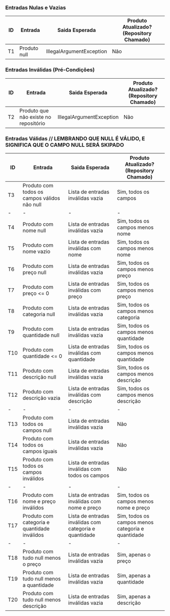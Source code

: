 
### Entradas Nulas e Vazias

| ID | Entrada      | Saida Esperada           | Produto Atualizado? (Repository Chamado) |
|----|--------------|--------------------------|------------------------------------------|
| T1 | Produto null | IllegalArgumentException | Não                                      |

### Entradas Inválidas (Pré-Condições)

| ID | Entrada                               | Saida Esperada           | Produto Atualizado? (Repository Chamado) |
|----|---------------------------------------|--------------------------|------------------------------------------|
| T2 | Produto que não existe no repositório | IllegalArgumentException | Não                                      |

### Entradas Válidas // LEMBRANDO QUE NULL É VÁLIDO, E SIGNIFICA QUE O CAMPO NULL SERÁ SKIPADO

| ID  | Entrada                                      | Saida Esperada                                         | Produto Atualizado? (Repository Chamado)          |
|-----|----------------------------------------------|--------------------------------------------------------|---------------------------------------------------|
| T3  | Produto com todos os campos válidos não null | Lista de entradas inválidas vazia                      | Sim, todos os campos                              |
| -   | -                                            | -                                                      | -                                                 |
| T4  | Produto com nome null                        | Lista de entradas inválidas vazia                      | Sim, todos os campos menos nome                   |
| T5  | Produto com nome vazio                       | Lista de entradas inválidas com nome                   | Sim, todos os campos menos nome                   |
| T6  | Produto com preço null                       | Lista de entradas inválidas vazia                      | Sim, todos os campos menos preço                  |
| T7  | Produto com preço <= 0                       | Lista de entradas inválidas com preço                  | Sim, todos os campos menos preço                  |
| T8  | Produto com categoria null                   | Lista de entradas inválidas vazia                      | Sim, todos os campos menos categoria              |
| T9  | Produto com quantidade null                  | Lista de entradas inválidas vazia                      | Sim, todos os campos menos quantidade             |
| T10 | Produto com quantidade <= 0                  | Lista de entradas inválidas com quantidade             | Sim, todos os campos menos quantidade             |
| T11 | Produto com descrição null                   | Lista de entradas inválidas vazia                      | Sim, todos os campos menos descrição              |
| T12 | Produto com descrição vazia                  | Lista de entradas inválidas com descrição              | Sim, todos os campos menos descrição              |
| -   | -                                            | -                                                      | -                                                 |
| T13 | Produto com todos os campos null             | Lista de entradas inválidas vazia                      | Não                                               |
| T14 | Produto com todos os campos iguais           | Lista de entradas inválidas vazia                      | Não                                               |
| T15 | Produto com todos os campos inválidos        | Lista de entradas inválidas com todos os campos        | Não                                               |
| -   | -                                            | -                                                      | -                                                 |
| T16 | Produto com nome e preço inválidos           | Lista de entradas inválidas com nome e preço           | Sim, todos os campos menos nome e preço           |
| T17 | Produto com categoria e quantidade inválidos | Lista de entradas inválidas com categoria e quantidade | Sim, todos os campos menos categoria e quantidade |
| -   | -                                            | -                                                      | -                                                 |
| T18 | Produto com tudo null menos o preço          | Lista de entradas inválidas vazia                      | Sim, apenas o preço                               |
| T19 | Produto com tudo null menos a quantidade     | Lista de entradas inválidas vazia                      | Sim, apenas a quantidade                          |
| T20 | Produto com tudo null menos descrição        | Lista de entradas inválidas vazia                      | Sim, apenas a descrição                           |
